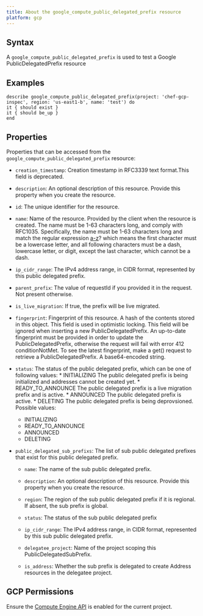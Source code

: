 ```yaml
---
title: About the google_compute_public_delegated_prefix resource
platform: gcp
---
```


## Syntax
A `google_compute_public_delegated_prefix` is used to test a Google PublicDelegatedPrefix resource

## Examples
```
describe google_compute_public_delegated_prefix(project: 'chef-gcp-inspec', region: 'us-east1-b', name: 'test') do
it { should exist }
it { should be_up }
end
```

## Properties
Properties that can be accessed from the `google_compute_public_delegated_prefix` resource:


  * `creation_timestamp`: Creation timestamp in RFC3339 text format.This field is deprecated.

  * `description`: An optional description of this resource. Provide this property when you create the resource.

  * `id`: The unique identifier for the resource.

  * `name`: Name of the resource. Provided by the client when the resource is created. The name must be 1-63 characters long, and comply with RFC1035. Specifically, the name must be 1-63 characters long and match the regular expression [a-z]([-a-z0-9]*[a-z0-9])? which means the first character must be a lowercase letter, and all following characters must be a dash, lowercase letter, or digit, except the last character, which cannot be a dash.

  * `ip_cidr_range`: The IPv4 address range, in CIDR format, represented by this public delegated prefix.

  * `parent_prefix`: The value of requestId if you provided it in the request. Not present otherwise.

  * `is_live_migration`: If true, the prefix will be live migrated.

  * `fingerprint`: Fingerprint of this resource. A hash of the contents stored in this object. This field is used in optimistic locking. This field will be ignored when inserting a new PublicDelegatedPrefix. An up-to-date fingerprint must be provided in order to update the PublicDelegatedPrefix, otherwise the request will fail with error 412 conditionNotMet. To see the latest fingerprint, make a get() request to retrieve a PublicDelegatedPrefix. A base64-encoded string.

  * `status`: The status of the public delegated prefix, which can be one of following values: * INITIALIZING The public delegated prefix is being initialized and addresses cannot be created yet. * READY_TO_ANNOUNCE The public delegated prefix is a live migration prefix and is active. * ANNOUNCED The public delegated prefix is active. * DELETING The public delegated prefix is being deprovsioned.
  Possible values:
    * INITIALIZING
    * READY_TO_ANNOUNCE
    * ANNOUNCED
    * DELETING

  * `public_delegated_sub_prefixs`: The list of sub public delegated prefixes that exist for this public delegated prefix.

    * `name`: The name of the sub public delegated prefix.

    * `description`: An optional description of this resource. Provide this property when you create the resource.

    * `region`: The region of the sub public delegated prefix if it is regional. If absent, the sub prefix is global.

    * `status`: The status of the sub public delegated prefix

    * `ip_cidr_range`: The IPv4 address range, in CIDR format, represented by this sub public delegated prefix.

    * `delegatee_project`: Name of the project scoping this PublicDelegatedSubPrefix.

    * `is_address`: Whether the sub prefix is delegated to create Address resources in the delegatee project.


## GCP Permissions

Ensure the [Compute Engine API](https://console.cloud.google.com/apis/library/compute.googleapis.com/) is enabled for the current project.
